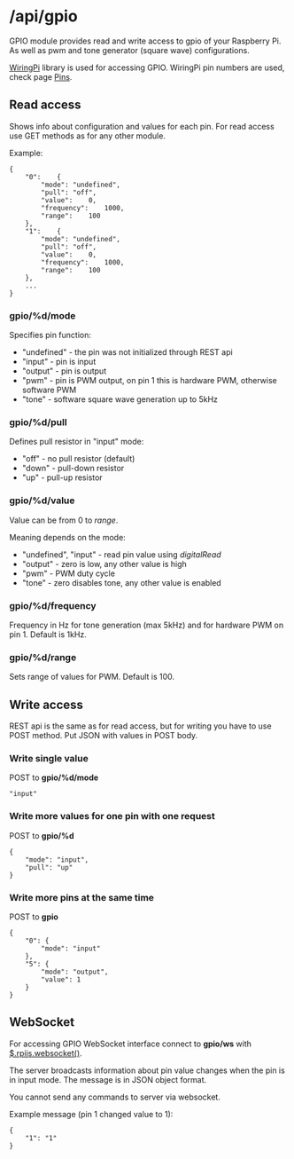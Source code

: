 # /api/gpio

GPIO module provides read and write access to gpio of your Raspberry Pi. As well as pwm and tone generator (square wave) configurations.

[WiringPi](http://wiringpi.com/) library is used for accessing GPIO. WiringPi pin numbers are used, check page [Pins](http://wiringpi.com/pins/).

## Read access

Shows info about configuration and values for each pin. For read access use GET methods as for any other module.

Example:
```
{
	"0":	{
		"mode":	"undefined",
		"pull":	"off",
		"value":	0,
		"frequency":	1000,
		"range":	100
	},
	"1":	{
		"mode":	"undefined",
		"pull":	"off",
		"value":	0,
		"frequency":	1000,
		"range":	100
	},
	...
}
```

### gpio/%d/mode

Specifies pin function:
* "undefined" - the pin was not initialized through REST api
* "input" - pin is input
* "output" - pin is output
* "pwm" - pin is PWM output, on pin 1 this is hardware PWM, otherwise software PWM
* "tone" - software square wave generation up to 5kHz

### gpio/%d/pull

Defines pull resistor in "input" mode:
* "off" - no pull resistor (default)
* "down" - pull-down resistor
* "up" - pull-up resistor

### gpio/%d/value

Value can be from 0 to *range*.

Meaning depends on the mode:
* "undefined", "input" - read pin value using *digitalRead*
* "output" - zero is low, any other value is high
* "pwm" - PWM duty cycle
* "tone" - zero disables tone, any other value is enabled

### gpio/%d/frequency

Frequency in Hz for tone generation (max 5kHz) and for hardware PWM on pin 1. Default is 1kHz.

### gpio/%d/range

Sets range of values for PWM. Default is 100.

## Write access

REST api is the same as for read access, but for writing you have to use POST method. Put JSON with values in POST body.

### Write single value

POST to **gpio/%d/mode**
```
"input"
```

### Write more values for one pin with one request

POST to **gpio/%d**
```
{
    "mode": "input",
    "pull": "up"
}
```

### Write more pins at the same time

POST to **gpio**
```
{
    "0": {
        "mode": "input"
    },
    "5": {
        "mode": "output",
        "value": 1
    }
}
```

## WebSocket

For accessing GPIO WebSocket interface connect to **gpio/ws** with [$.rpijs.websocket()](../rpijs_jquery_plugin/rpijswebsocket.md).

The server broadcasts information about pin value changes when the pin is in input mode. The message is in JSON object format.

You cannot send any commands to server via websocket.

Example message (pin 1 changed value to 1):
```
{
    "1": "1"
}
```
